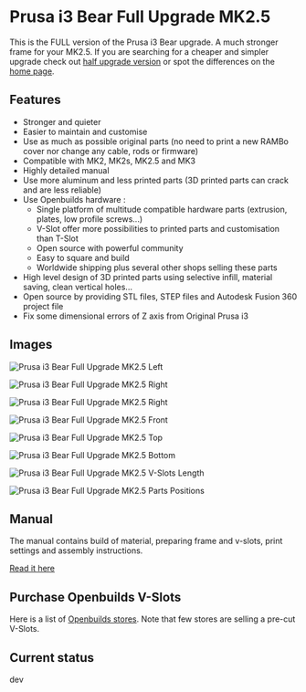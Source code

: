 # Prusa i3 Bear Full Upgrade MK2.5

This is the FULL version of the Prusa i3 Bear upgrade. A much stronger frame for your MK2.5. If you are searching for a cheaper and simpler upgrade check out [half upgrade version](/half_upgrade/) or spot the differences on the [home page](https://github.com/gregsaun/prusa_i3_bear_upgrade/tree/dev/).


## Features

* Stronger and quieter
* Easier to maintain and customise
* Use as much as possible original parts (no need to print a new RAMBo cover nor change any cable, rods or firmware)
* Compatible with MK2, MK2s, MK2.5 and MK3
* Highly detailed manual
* Use more aluminum and less printed parts (3D printed parts can crack and are less reliable)
* Use Openbuilds hardware :
  * Single platform of multitude compatible hardware parts (extrusion, plates, low profile screws...)
  * V-Slot offer more possibilities to printed parts and customisation than T-Slot
  * Open source with powerful community
  * Easy to square and build
  * Worldwide shipping plus several other shops selling these parts
* High level design of 3D printed parts using selective infill, material saving, clean vertical holes...
* Open source by providing STL files, STEP files and Autodesk Fusion 360 project file
* Fix some dimensional errors of Z axis from Original Prusa i3


## Images

![Prusa i3 Bear Full Upgrade MK2.5 Left](img/3d_rendering/home_left.jpg)

![Prusa i3 Bear Full Upgrade MK2.5 Right](img/3d_rendering/home_right.jpg)

![Prusa i3 Bear Full Upgrade MK2.5 Right](img/3d_rendering/right.jpg)

![Prusa i3 Bear Full Upgrade MK2.5 Front](img/3d_rendering/front.jpg)

![Prusa i3 Bear Full Upgrade MK2.5 Top](img/3d_rendering/top.jpg)

![Prusa i3 Bear Full Upgrade MK2.5 Bottom](img/3d_rendering/bottom.jpg)

![Prusa i3 Bear Full Upgrade MK2.5 V-Slots Length](doc/vslots_length.png)

![Prusa i3 Bear Full Upgrade MK2.5 Parts Positions](doc/parts_positions.png)


## Manual

The manual contains build of material, preparing frame and v-slots, print settings and assembly instructions.

[Read it here](manual/)


## Purchase Openbuilds V-Slots

Here is a list of [Openbuilds stores](/doc/openbuilds_stores_list.md). Note that few stores are selling a pre-cut V-Slots.


## Current status

dev
